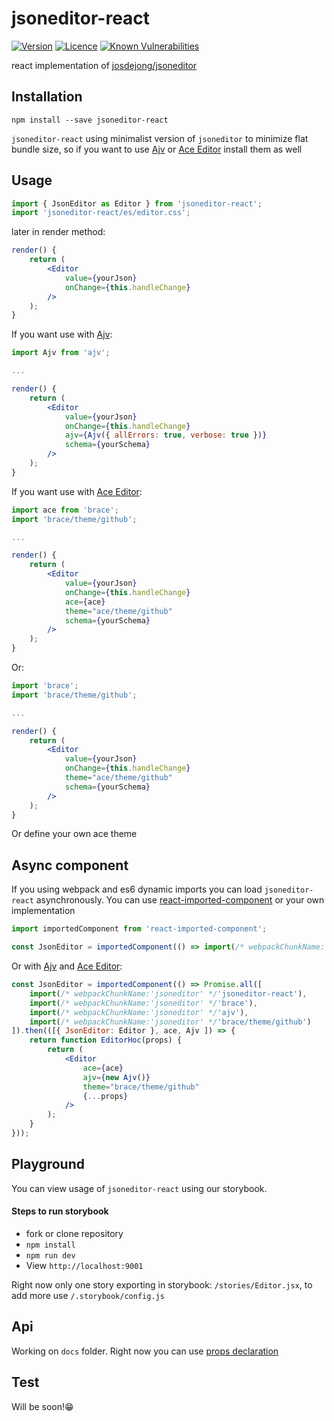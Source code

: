 # jsoneditor-react
[![Version](https://img.shields.io/npm/v/jsoneditor-react.svg)](https://www.npmjs.com/package/jsoneditor-react)
[![Licence](https://img.shields.io/npm/l/jsoneditor-react.svg)](https://github.com/vankop/jsoneditor-react/blob/master/LICENSE)
[![Known Vulnerabilities](https://snyk.io/test/github/vankop/jsoneditor-react/badge.svg?targetFile=package.json)](https://snyk.io/test/github/vankop/jsoneditor-react?targetFile=package.json)

react implementation of [josdejong/jsoneditor](https://github.com/josdejong/jsoneditor)

## Installation

```
npm install --save jsoneditor-react
```

```jsoneditor-react``` using minimalist version of ```jsoneditor``` to minimize flat bundle size, so if you want to use [Ajv](https://github.com/epoberezkin/ajv) or [Ace Editor](https://github.com/thlorenz/brace) install them as well

## Usage

```javascript
import { JsonEditor as Editor } from 'jsoneditor-react';
import 'jsoneditor-react/es/editor.css';
```

later in render method:

```jsx
render() {
    return (
        <Editor
            value={yourJson}
            onChange={this.handleChange}
        />
    );
}
```

If you want use with [Ajv](https://github.com/epoberezkin/ajv):

```jsx
import Ajv from 'ajv';

...

render() {
    return (
        <Editor
            value={yourJson}
            onChange={this.handleChange}
            ajv={Ajv({ allErrors: true, verbose: true })}
            schema={yourSchema}
        />
    );
}
```

If you want use with [Ace Editor](https://github.com/thlorenz/brace):

```jsx
import ace from 'brace';
import 'brace/theme/github';

...

render() {
    return (
        <Editor
            value={yourJson}
            onChange={this.handleChange}
            ace={ace}
            theme="ace/theme/github"
            schema={yourSchema}
        />
    );
}
```

Or:

```jsx
import 'brace';
import 'brace/theme/github';

...

render() {
    return (
        <Editor
            value={yourJson}
            onChange={this.handleChange}
            theme="ace/theme/github"
            schema={yourSchema}
        />
    );
}
```

Or define your own ace theme

## Async component

If you using webpack and es6 dynamic imports you can load ```jsoneditor-react``` asynchronously.
You can use [react-imported-component](https://github.com/theKashey/react-imported-component) or your own implementation

```javascript
import importedComponent from 'react-imported-component';

const JsonEditor = importedComponent(() => import(/* webpackChunkName:'jsoneditor' */'jsoneditor-react'));
```

Or with [Ajv](https://github.com/epoberezkin/ajv) and [Ace Editor](https://github.com/thlorenz/brace):

```jsx
const JsonEditor = importedComponent(() => Promise.all([
    import(/* webpackChunkName:'jsoneditor' */'jsoneditor-react'),
    import(/* webpackChunkName:'jsoneditor' */'brace'),
    import(/* webpackChunkName:'jsoneditor' */'ajv'),
    import(/* webpackChunkName:'jsoneditor' */'brace/theme/github')
]).then(([{ JsonEditor: Editor }, ace, Ajv ]) => {
    return function EditorHoc(props) {
        return (
            <Editor
                ace={ace}
                ajv={new Ajv()}
                theme="brace/theme/github"
                {...props}
            />
        );
    }
}));
```

## Playground

You can view usage of ```jsoneditor-react``` using our storybook.

#### Steps to run storybook

* fork or clone repository
* ```npm install```
* ```npm run dev```
* View ```http://localhost:9001```

Right now only one story exporting in storybook: ```/stories/Editor.jsx```, to add more use ```/.storybook/config.js```

## Api

Working on ```docs``` folder.
Right now you can use [props declaration](/src/Editor.jsx)

## Test

Will be soon!😁


